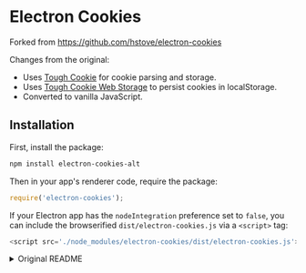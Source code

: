 # Electron Cookies

Forked from https://github.com/hstove/electron-cookies

Changes from the original:
- Uses [Tough Cookie](https://github.com/salesforce/tough-cookie) for cookie parsing and storage.
- Uses [Tough Cookie Web Storage](https://github.com/expo/tough-cookie-web-storage-store) to persist cookies in localStorage.
- Converted to vanilla JavaScript.

## Installation

First, install the package:

```bash
npm install electron-cookies-alt
```

Then in your app's renderer code, require the package:
```js
require('electron-cookies');
```

If your Electron app has the `nodeIntegration` preference set to `false`, you can include the browserified `dist/electron-cookies.js` via a `<script>` tag:

```js
<script src='./node_modules/electron-cookies/dist/electron-cookies.js'></script>
```

<details>
  <summary>Original README</summary>
(Formerly called `atom-shell-cookies`)

Adds support for cookies in Electron. Cookies are persisted through localStorage.

Forked from https://gist.github.com/paulcbetts/2d2de55d137a1cf9d1ac.

## Why?

Electron's `renderer` environment doesn't come with built in support for a `document.cookie` API. Thus, if you want to use Google Analytics or another client-side analytics library, they won't work because they can't set cookies.

By using this package, you can drop client-side analytics code into your app and it will work splendidly.

## Installation

```bash
npm install electron-cookies
```

## Usage

In your app's `renderer` code, just require this package:

```js
require('electron-cookies')
```

## Contributing

Original code is written in `src/index.coffee`, with tests at `spec/electron_cookies_spec.coffee`. Write code in coffeescript, and run `grunt` to compile coffeescript on the fly.
</details>
